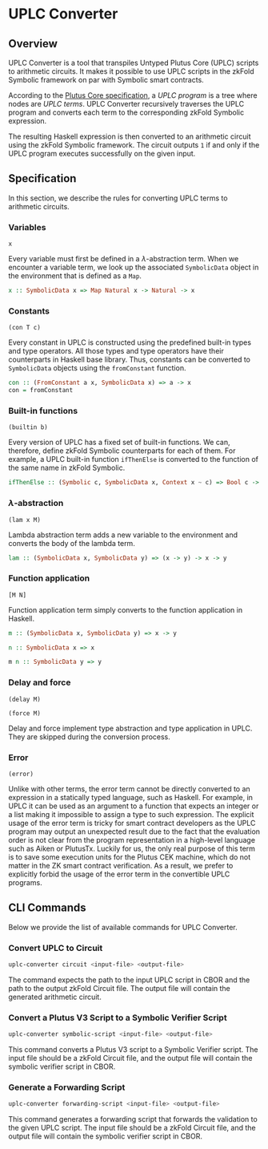 # UPLC Converter

## Overview
UPLC Converter is a tool that transpiles Untyped Plutus Core (UPLC) scripts to arithmetic circuits. It makes it possible to use UPLC scripts in the zkFold Symbolic framework on par with Symbolic smart contracts.

According to the [Plutus Core specification](https://plutus.cardano.intersectmbo.org/resources/plutus-core-spec.pdf), a _UPLC program_ is a tree where nodes are _UPLC terms_. UPLC Converter recursively traverses the UPLC program and converts each term to the corresponding zkFold Symbolic expression. 

The resulting Haskell expression is then converted to an arithmetic circuit using the zkFold Symbolic framework. The circuit outputs `1` if and only if the UPLC program executes successfully on the given input.

## Specification
In this section, we describe the rules for converting UPLC terms to arithmetic circuits.

### Variables
```UPLC title="UPLC"
x
```
Every variable must first be defined in a $\lambda$-abstraction term. When we encounter a variable term, we look up the associated `SymbolicData` object in the environment that is defined as a `Map`.

```Haskell title="Haskell"
x :: SymbolicData x => Map Natural x -> Natural -> x
```

### Constants
```UPLC title="UPLC"
(con T c)
```

Every constant in UPLC is constructed using the predefined built-in types and type operators. All those types and type operators have their counterparts in Haskell base library. Thus, constants can be converted to `SymbolicData` objects using the `fromConstant` function.

```Haskell title="Haskell"
con :: (FromConstant a x, SymbolicData x) => a -> x
con = fromConstant
```

### Built-in functions
```UPLC title="UPLC"
(builtin b)
```

Every version of UPLC has a fixed set of built-in functions. We can, therefore, define zkFold Symbolic counterparts for each of them. For example, a UPLC built-in function `ifThenElse` is converted to the function of the same name in zkFold Symbolic.

```Haskell title="Haskell"
ifThenElse :: (Symbolic c, SymbolicData x, Context x ~ c) => Bool c -> x -> x -> x
```

### $\lambda$-abstraction
```UPLC title="UPLC"
(lam x M)
```

Lambda abstraction term adds a new variable to the environment and converts the body of the lambda term.

```Haskell title="Haskell"
lam :: (SymbolicData x, SymbolicData y) => (x -> y) -> x -> y
```

### Function application
```UPLC title="UPLC"
[M N]
```

Function application term simply converts to the function application in Haskell.

```Haskell title="Haskell"
m :: (SymbolicData x, SymbolicData y) => x -> y

n :: SymbolicData x => x

m n :: SymbolicData y => y
```

### Delay and force
```UPLC title="UPLC"
(delay M)

(force M)
```

Delay and force implement type abstraction and type application in UPLC. They are skipped during the conversion process.

### Error
```UPLC title="UPLC"
(error)
```

Unlike with other terms, the error term cannot be directly converted to an expression in a statically typed language, such as Haskell. For example, in UPLC it can be used as an argument to a function that expects an integer or a list making it impossible to assign a type to such expression. The explicit usage of the error term is tricky for smart contract developers as the UPLC program may output an unexpected result due to the fact that the evaluation order is not clear from the program representation in a high-level language such as Aiken or PlutusTx. Luckily for us, the only real purpose of this term is to save some execution units for the Plutus CEK machine, which do not matter in the ZK smart contract verification. As a result, we prefer to explicitly forbid the usage of the error term in the convertible UPLC programs.

## CLI Commands

Below we provide the list of available commands for UPLC Converter.

### Convert UPLC to Circuit

```bash
uplc-converter circuit <input-file> <output-file>
```

The command expects the path to the input UPLC script in CBOR and the path to the output zkFold Circuit file. The output file will contain the generated arithmetic circuit.

### Convert a Plutus V3 Script to a Symbolic Verifier Script

```bash
uplc-converter symbolic-script <input-file> <output-file>
```

This command converts a Plutus V3 script to a Symbolic Verifier script. The input file should be a zkFold Circuit file, and the output file will contain the symbolic verifier script in CBOR.

### Generate a Forwarding Script

```bash
uplc-converter forwarding-script <input-file> <output-file>
```

This command generates a forwarding script that forwards the validation to the given UPLC script. The input file should be a zkFold Circuit file, and the output file will contain the symbolic verifier script in CBOR.